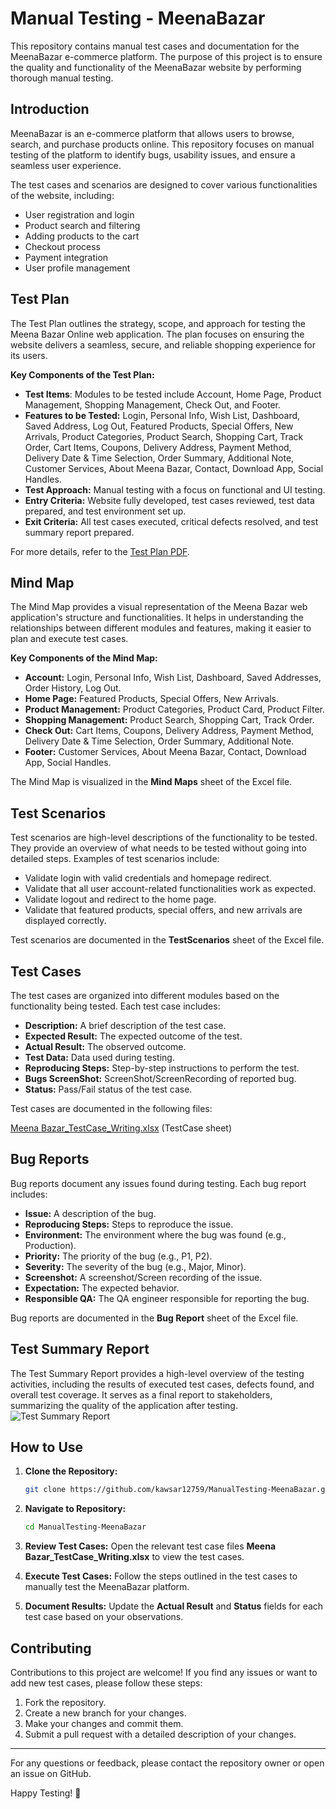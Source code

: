 
# Manual Testing - MeenaBazar
This repository contains manual test cases and documentation for the MeenaBazar e-commerce platform. The purpose of this project is to ensure the quality and functionality of the MeenaBazar website by performing thorough manual testing.

## Introduction
MeenaBazar is an e-commerce platform that allows users to browse, search, and purchase products online. This repository focuses on manual testing of the platform to identify bugs, usability issues, and ensure a seamless user experience.

The test cases and scenarios are designed to cover various functionalities of the website, including:

- User registration and login
- Product search and filtering
- Adding products to the cart
- Checkout process
- Payment integration
- User profile management

## Test Plan
The Test Plan outlines the strategy, scope, and approach for testing the Meena Bazar Online web application. The plan focuses on ensuring the website delivers a seamless, secure, and reliable shopping experience for its users.

**Key Components of the Test Plan:**
- **Test Items**: Modules to be tested include Account, Home Page, Product Management, Shopping Management, Check Out, and Footer.
- **Features to be Tested:** Login, Personal Info, Wish List, Dashboard, Saved Address, Log Out, Featured Products, Special Offers, New Arrivals, Product Categories, Product Search, Shopping Cart, Track Order, Cart Items, Coupons, Delivery Address, Payment Method, Delivery Date & Time Selection, Order Summary, Additional Note, Customer Services, About Meena Bazar, Contact, Download App, Social Handles.
- **Test Approach:** Manual testing with a focus on functional and UI testing.
- **Entry Criteria:** Website fully developed, test cases reviewed, test data prepared, and test environment set up.
- **Exit Criteria:** All test cases executed, critical defects resolved, and test summary report prepared.

For more details, refer to the [Test Plan PDF](https://github.com/kawsar12759/ManualTesting-MeenaBazar/blob/main/Test_Plan_for_Meena_Bazar.pdf).

## Mind Map
The Mind Map provides a visual representation of the Meena Bazar web application's structure and functionalities. It helps in understanding the relationships between different modules and features, making it easier to plan and execute test cases.

**Key Components of the Mind Map:**
- **Account:** Login, Personal Info, Wish List, Dashboard, Saved Addresses, Order History, Log Out.
- **Home Page:** Featured Products, Special Offers, New Arrivals.
- **Product Management:** Product Categories, Product Card, Product Filter.
- **Shopping Management:** Product Search, Shopping Cart, Track Order.
- **Check Out:** Cart Items, Coupons, Delivery Address, Payment Method, Delivery Date & Time Selection, Order Summary, Additional Note.
- **Footer:** Customer Services, About Meena Bazar, Contact, Download App, Social Handles.

The Mind Map is visualized in the **Mind Maps** sheet of the Excel file.


## Test Scenarios
Test scenarios are high-level descriptions of the functionality to be tested. They provide an overview of what needs to be tested without going into detailed steps. Examples of test scenarios include:

- Validate login with valid credentials and homepage redirect.
- Validate that all user account-related functionalities work as expected.
- Validate logout and redirect to the home page.
- Validate that featured products, special offers, and new arrivals are displayed correctly.

Test scenarios are documented in the **TestScenarios** sheet of the Excel file.

## Test Cases
The test cases are organized into different modules based on the functionality being tested. Each test case includes:
- **Description:** A brief description of the test case.
- **Expected Result:** The expected outcome of the test.
- **Actual Result:** The observed outcome.
- **Test Data:** Data used during testing.
- **Reproducing Steps:** Step-by-step instructions to perform the test.
- **Bugs ScreenShot:** ScreenShot/ScreenRecording of reported bug.
- **Status:** Pass/Fail status of the test case.


Test cases are documented in the following files:

[Meena Bazar_TestCase_Writing.xlsx](https://github.com/kawsar12759/ManualTesting-MeenaBazar/blob/main/Meena%20Bazar_TestCase_Writing.xlsx) (TestCase sheet)


## Bug Reports
Bug reports document any issues found during testing. Each bug report includes:

- **Issue:** A description of the bug.
- **Reproducing Steps:** Steps to reproduce the issue.
- **Environment:** The environment where the bug was found (e.g., Production).
- **Priority:** The priority of the bug (e.g., P1, P2).
- **Severity:** The severity of the bug (e.g., Major, Minor).
- **Screenshot:** A screenshot/Screen recording of the issue.
- **Expectation:** The expected behavior.
- **Responsible QA:** The QA engineer responsible for reporting the bug.

Bug reports are documented in the **Bug Report** sheet of the Excel file.

## Test Summary Report
The Test Summary Report provides a high-level overview of the testing activities, including the results of executed test cases, defects found, and overall test coverage. It serves as a final report to stakeholders, summarizing the quality of the application after testing.
![Test Summary Report](https://i.ibb.co.com/QFKSVcmj/Screenshot-2025-03-11-143432.png)

## How to Use
1. **Clone the Repository:**
    ```bash
    git clone https://github.com/kawsar12759/ManualTesting-MeenaBazar.git
    ```
2. **Navigate to Repository:**
    ```bash
    cd ManualTesting-MeenaBazar
    ```
3. **Review Test Cases:**
Open the relevant test case files **Meena Bazar_TestCase_Writing.xlsx** to view the test cases.

4. **Execute Test Cases:**
Follow the steps outlined in the test cases to manually test the MeenaBazar platform.

5. **Document Results:**
Update the **Actual Result** and **Status** fields for each test case based on your observations.

## Contributing
Contributions to this project are welcome! If you find any issues or want to add new test cases, please follow these steps:
1. Fork the repository.
2. Create a new branch for your changes.
3. Make your changes and commit them.
4. Submit a pull request with a detailed description of your changes.

***
For any questions or feedback, please contact the repository owner or open an issue on GitHub.

Happy Testing! 🚀
